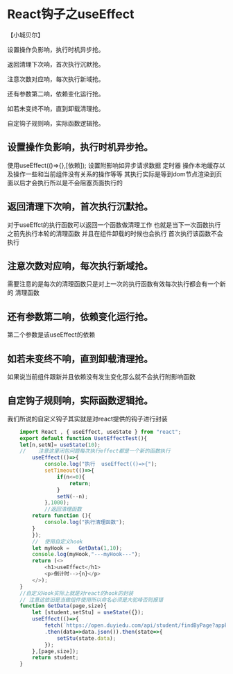 # React钩子之useEffect

【小城贝尔】

设置操作负影响，执行时机异步抢。

返回清理下次响，首次执行沉默抢。

注意次数对应响，每次执行新域抢。

还有参数第二响，依赖变化运行抢。

如若未变终不响，直到卸载清理抢。

自定钩子规则响，实际函数逻辑抢。


## 设置操作负影响，执行时机异步抢。
   使用useEffect(()=>{},[依赖]);
   设置附影响如异步请求数据 定时器 操作本地缓存以及操作一些和当前组件没有关系的操作等等
   其执行实际是等到dom节点渲染到页面以后才会执行所以是不会阻塞页面执行的
## 返回清理下次响，首次执行沉默抢。
   对于useEffct的执行函数可以返回一个函数做清理工作
   也就是当下一次函数执行之前先执行本轮的清理函数
   并且在组件卸载的时候也会执行
   首次执行该函数不会执行
## 注意次数对应响，每次执行新域抢。
   需要注意的是每次的清理函数只是对上一次的执行函数有效每次执行都会有一个新的
   清理函数
## 还有参数第二响，依赖变化运行抢。
   第二个参数是该useEffect的依赖
## 如若未变终不响，直到卸载清理抢。
   如果说当前组件跟新并且依赖没有发生变化那么就不会执行附影响函数
## 自定钩子规则响，实际函数逻辑抢。
   我们所说的自定义钩子其实就是对react提供的钩子进行封装
```js
    import React , { useEffect, useState } from "react";
    export default function UsetEffectTest(){
    let[n,setN]= useState(10);
    //    注意这里闭包问题每次执行effect都是一个新的函数执行
        useEffect(()=>{
            console.log("执行  useEffect(()=>{");
            setTimeout(()=>{
                if(n<=0){
                    return;
                }
                setN(--n);
            },1000);
            //返回清理函数
        return function (){
            console.log("执行清理函数");
        }
        });
        //  使用自定义hook
        let myHook =   GetData(1,10);
        console.log(myHook,"---myHook---");
        return (<>
            <h1>useEffect</h1>
            <p>倒计时-->{n}</p>
        </>);
    }
    //自定义Hook实际上就是对react的hook的封装 
    // 注意这依旧是当做组件使用所以命名必须是大驼峰否则报错
    function GetData(page,size){
        let [student,setStu] = useState({});
        useEffect(()=>{
            fetch(`https://open.duyiedu.com/api/student/findByPage?appkey=qiqi1212_1585720214725&page=${page}&size=${size}`)
            .then(data=>data.json()).then(state=>{
                setStu(state.data);
            });
        },[page,size]);
        return student;
    }

```
